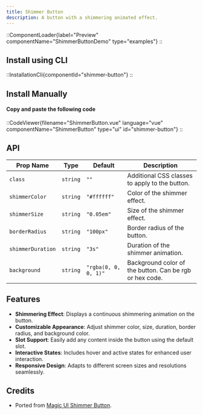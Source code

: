 ```yaml
---
title: Shimmer Button
description: A button with a shimmering animated effect.
---
```


::ComponentLoader{label="Preview" componentName="ShimmerButtonDemo" type="examples"}
::

## Install using CLI

::InstallationCli{componentId="shimmer-button"}
::

## Install Manually

#### Copy and paste the following code

::CodeViewer{filename="ShimmerButton.vue" language="vue" componentName="ShimmerButton" type="ui" id="shimmer-button"}
::

## API

| Prop Name         | Type     | Default              | Description                                             |
| ----------------- | -------- | -------------------- | ------------------------------------------------------- |
| `class`           | `string` | `""`                 | Additional CSS classes to apply to the button.          |
| `shimmerColor`    | `string` | `"#ffffff"`          | Color of the shimmer effect.                            |
| `shimmerSize`     | `string` | `"0.05em"`           | Size of the shimmer effect.                             |
| `borderRadius`    | `string` | `"100px"`            | Border radius of the button.                            |
| `shimmerDuration` | `string` | `"3s"`               | Duration of the shimmer animation.                      |
| `background`      | `string` | `"rgba(0, 0, 0, 1)"` | Background color of the button. Can be rgb or hex code. |

## Features

- **Shimmering Effect**: Displays a continuous shimmering animation on the button.
- **Customizable Appearance**: Adjust shimmer color, size, duration, border radius, and background color.
- **Slot Support**: Easily add any content inside the button using the default slot.
- **Interactive States**: Includes hover and active states for enhanced user interaction.
- **Responsive Design**: Adapts to different screen sizes and resolutions seamlessly.

## Credits

- Ported from [Magic UI Shimmer Button](https://magicui.design/docs/components/shimmer-button).
